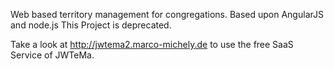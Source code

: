 Web based territory management for congregations. Based upon AngularJS and node.js
This Project is deprecated.

Take a look at http://jwtema2.marco-michely.de to use the free SaaS Service of JWTeMa.
